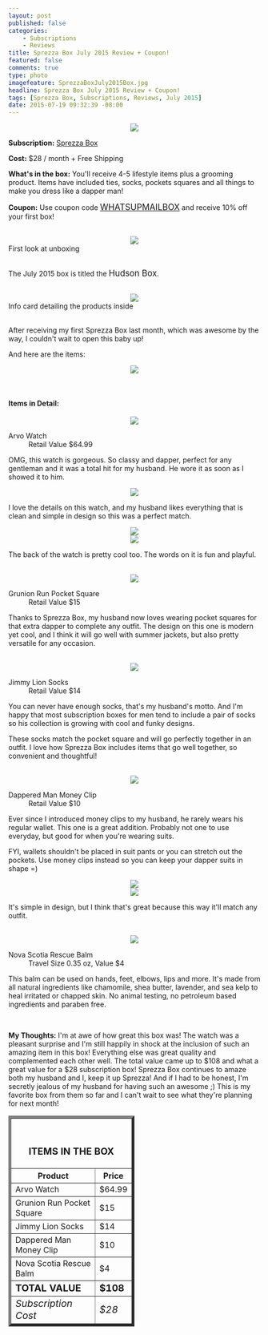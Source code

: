```yaml
---
layout: post
published: false
categories: 
    - Subscriptions
    - Reviews
title: Sprezza Box July 2015 Review + Coupon!
featured: false
comments: true
type: photo
imagefeature: SprezzaBoxJuly2015Box.jpg
headline: Sprezza Box July 2015 Review + Coupon!
tags: [Sprezza Box, Subscriptions, Reviews, July 2015]
date: 2015-07-19 09:32:39 -08:00
---
```


<center><img src='/images/SprezzaBoxJuly2015Box.jpg'></center>
<p><b>Subscription:</b> <a href="http://www.sprezzabox.com?rfsn=103516.e98b8" target="_blank">Sprezza Box</a></p>
<p><b>Cost:</b> $28 / month + Free Shipping</p>
<p><b>What's in the box:</b> You'll receive 4-5 lifestyle items plus a grooming product. Items have included ties, socks, pockets squares and all things to make you dress like a dapper man!</p>
<p><b>Coupon:</b> Use coupon code <a href="http://www.sprezzabox.com" target="_blank"><big>WHATSUPMAILBOX</big></a> and receive 10% off your first box!</p>
<br>

<center><img src='/images/SprezzaBoxJuly2015OpenBox.jpg'></center>
<figcaption>First look at unboxing</figcaption>
<br>

<p>The July 2015 box is titled the <big>Hudson Box</big>.</p>
<br>

<center><img src='/images/SprezzaBoxJuly2015Info.jpg'></center>
<figcaption>Info card detailing the products inside</figcaption>

<br>

<p>After receiving my first Sprezza Box last month, which was awesome by the way, I couldn't wait to open this baby up!</p>

<DT>And here are the items:</DT>

<p><center><img src='/images/SprezzaBoxJuly2015Items.jpg'></center></p>
<br>

<H4>Items in Detail:</H4>

<p><center><img src='/images/SprezzaBoxJuly2015Watch.jpg'></center></p>
<DL>
<DT>Arvo Watch</DT>
<DD>Retail Value $64.99</DD>
</DL>

<p>OMG, this watch is gorgeous. So classy and dapper, perfect for any gentleman and it was a total hit for my husband. He wore it as soon as I showed it to him.</p>

<center><img src='/images/SprezzaBoxJuly2015Watch2.jpg'></center>
<p>I love the details on this watch, and my husband likes everything that is clean and simple in design so this was a perfect match.</p>

<center><img src='/images/SprezzaBoxJuly2015Watch3.jpg'></center>
<center><img src='/images/SprezzaBoxJuly2015Watch4.jpg'></center>
<p>The back of the watch is pretty cool too. The words on it is fun and playful.</p>
<br>

<center><img src='/images/SprezzaBoxJuly2015PocketSquare.jpg'></center>
<DL>
<DT>Grunion Run Pocket Square</DT>
<DD>Retail Value $15</DD>
</DL>

<p>Thanks to Sprezza Box, my husband now loves wearing pocket squares for that extra dapper to complete any outfit. The design on this one is modern yet cool, and I think it will go well with summer jackets, but also pretty versatile for any occasion.</p>
<br>

<center><img src='/images/SprezzaBoxJuly2015Socks.jpg'></center>
<DL>
<DT>Jimmy Lion Socks</DT>
<DD>Retail Value $14</DD>
</DL>

<p>You can never have enough socks, that's my husband's motto. And I'm happy that most subscription boxes for men tend to include a pair of socks so his collection is growing with cool and funky designs.</p>

<p>These socks match the pocket square and will go perfectly together in an outfit. I love how Sprezza Box includes items that go well together, so convenient and thoughtful!</p>
<br>

<center><img src='/images/SprezzaBoxJuly2015Clip.jpg'></center>
<DL>
<DT>Dappered Man Money Clip</DT>
<DD>Retail Value $10</DD>
</DL>

<p>Ever since I introduced money clips to my husband, he rarely wears his regular wallet. This one is a great addition. Probably not one to use everyday, but good for when you're wearing suits.</p>

<p>FYI, wallets shouldn't be placed in suit pants or you can stretch out the pockets. Use money clips instead so you can keep your dapper suits in shape =)</p>

<center><img src='/images/SprezzaBoxJuly2015Clip2.jpg'></center>
<center><img src='/images/SprezzaBoxJuly2015Clip3.jpg'></center>
<p>It's simple in design, but I think that's great because this way it'll match any outfit.</p>
<br>

<center><img src='/images/SprezzaBoxJuly2015Balm.jpg'></center>
<DL>
<DT>Nova Scotia Rescue Balm</DT>
<DD>Travel Size 0.35 oz, Value $4</DD>
</DL>

<p>This balm can be used on hands, feet, elbows, lips and more. It's made from all natural ingredients like chamomile, shea butter, lavender, and sea kelp to heal irritated or chapped skin. No animal testing, no petroleum based ingredients and paraben free.</p>
<br>

<p><i class="icon-exclamation-sign"></i><b> My Thoughts:</b> I'm at awe of how great this box was! The watch was a pleasant surprise and I'm still happily in shock at the inclusion of such an amazing item in this box! Everything else was great quality and complemented each other well. The total value came up to $108 and what a great value for a $28 subscription box! Sprezza Box continues to amaze both my husband and I, keep it up Sprezza! And if I had to be honest, I'm secretly jealous of my husband for having such an awesome ;) This is my favorite box from them so far and I can't wait to see what they're planning for next month!</p>

<TABLE  BORDER="5" style="width:50%">
   <TR>
      <TH COLSPAN="2">
         <H3><BR><center>ITEMS IN THE BOX</center></H3>
      </TH>
   </TR>
      <TH>Product</TH>
      <TH>Price</TH>
  <TR>
      <TD>Arvo Watch</TD>
      <TD>$64.99</TD>
   </TR>
   <TR>
      <TD>Grunion Run Pocket Square</TD>
      <TD>$15</TD>
   </TR>
    <TR>
      <TD>Jimmy Lion Socks</TD>
      <TD>$14</TD>
   </TR>
    <TR>
      <TD>Dappered Man Money Clip</TD>
      <TD>$10</TD>
   </TR>
    <TR>
      <TD>Nova Scotia Rescue Balm</TD>
      <TD>$4</TD>
   </TR>
   <TR>
      <TD><b><big>TOTAL VALUE</big></b></TD>
      <TD><b><big>$108</big></b></TD>
   </TR>
   <TR>
      <TD><i><big>Subscription Cost</big></i></TD>
      <TD><i><big>$28</big></i></TD>
   </TR>
</TABLE>
